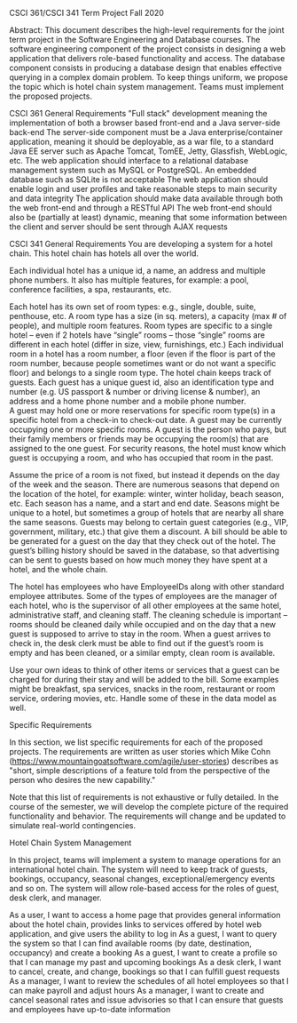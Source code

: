 CSCI 361/CSCI 341 Term Project
Fall 2020

Abstract: This document describes the high-level requirements for the joint term project in the Software Engineering and Database courses.  The software engineering component of the project consists in designing a web application that delivers role-based functionality and access.  The database component consists in producing a database design that enables effective querying in a complex domain problem.  To keep things uniform, we propose the topic which is hotel chain system management.  Teams must implement the proposed projects.

CSCI 361 General Requirements
"Full stack" development meaning the implementation of both a browser based front-end and a Java server-side back-end 
The server-side component must be a Java enterprise/container application, meaning it should be deployable, as a war file, to a standard Java EE server such as Apache Tomcat, TomEE, Jetty, Glassfish, WebLogic, etc. 
The web application should interface to a relational database management system such as MySQL or PostgreSQL.  An embedded database such as SQLite is not acceptable
The web application should enable login and user profiles and take reasonable steps to main security and data integrity 
The application should make data available through both the web front-end and through a RESTful API
The web front-end should also be (partially at least) dynamic, meaning that some information between the client and server should be sent through AJAX requests

CSCI 341 General Requirements
You are developing a system for a hotel chain.  This hotel chain has hotels all over the world.  

Each individual hotel has a unique id, a name, an address and multiple phone numbers.  It also has multiple features, for example: a pool, conference facilities, a spa, restaurants, etc.

Each hotel has its own set of room types: e.g., single, double, suite, penthouse, etc.  A room type has a size (in sq. meters), a capacity (max # of people), and multiple room features.  Room types are specific to a single hotel – even if 2 hotels have “single” rooms – those “single” rooms are different in each hotel (differ in size, view, furnishings, etc.)
Each individual room in a hotel has a room number, a floor (even if the floor is part of the room number, because people sometimes want or do not want a specific floor) and belongs to a single room type. 
The hotel chain keeps track of guests.  Each guest has a unique guest id, also an identification type and number (e.g. US passport & number or driving license & number), an address and a home phone number and a mobile phone number.  
A guest may hold one or more reservations for specific room type(s) in a specific hotel from a check-in to check-out date.  A guest may be currently occupying one or more specific rooms.  A guest is the person who pays, but their family members or friends may be occupying the room(s) that are assigned to the one guest.  For security reasons, the hotel must know which guest is occupying a room, and who has occupied that room in the past.

Assume the price of a room is not fixed, but instead it depends on the day of the week and the season.  There are numerous seasons that depend on the location of the hotel, for example: winter, winter holiday, beach season, etc.   Each season has a name, and a start and end date.  Seasons might be unique to a hotel, but sometimes a group of hotels that are nearby all share the same seasons.  Guests may belong to certain guest categories (e.g., VIP, government, military, etc.) that give them a discount.  A bill should be able to be generated for a guest on the day that they check out of the hotel.  The guest’s billing history should be saved in the database, so that advertising can be sent to guests based on how much money they have spent at a hotel, and the whole chain.

The hotel has employees who have EmployeeIDs along with other standard employee attributes.  Some of the types of employees are the manager of each hotel, who is the supervisor of all other employees at the same hotel, administrative staff, and cleaning staff.  The cleaning schedule is important – rooms should be cleaned daily while occupied and on the day that a new guest is supposed to arrive to stay in the room.  When a guest arrives to check in, the desk clerk must be able to find out if the guest’s room is empty and has been cleaned, or a similar empty, clean room is available.

Use your own ideas to think of other items or services that a guest can be charged for during their stay and will be added to the bill.  Some examples might be breakfast, spa services, snacks in the room, restaurant or room service, ordering movies, etc.  Handle some of these in the data model as well.

Specific Requirements

In this section, we list specific requirements for each of the proposed projects.  The requirements are written as user stories which Mike Cohn (https://www.mountaingoatsoftware.com/agile/user-stories) describes as "short, simple descriptions of a feature told from the perspective of the person who desires the new capability."  

Note that this list of requirements is not exhaustive or fully detailed.  In the course of the semester, we will develop the complete picture of the required functionality and behavior.  The requirements will change and be updated to simulate real-world contingencies.   

Hotel Chain System Management

In this project, teams will implement a system to manage operations for an international hotel chain.  The system will need to keep track of guests, bookings, occupancy, seasonal changes, exceptional/emergency events and so on.  The system will allow role-based access for the roles of guest, desk clerk, and manager.  

As a user, I want to access a home page that provides general information about the hotel chain, provides links to services offered by hotel web application, and give users the ability to log in
As a guest, I want to query the system so that I can find available rooms (by date, destination, occupancy) and create a booking
As a guest, I want to create a profile so that I can manage my past and upcoming bookings
As a desk clerk, I want to cancel, create, and change, bookings so that I can fulfill guest requests
As a manager, I want to review the schedules of all hotel employees so that I can make payroll and adjust hours
As a manager, I want to create and cancel seasonal rates and issue advisories so that I can ensure that guests and employees have up-to-date information
